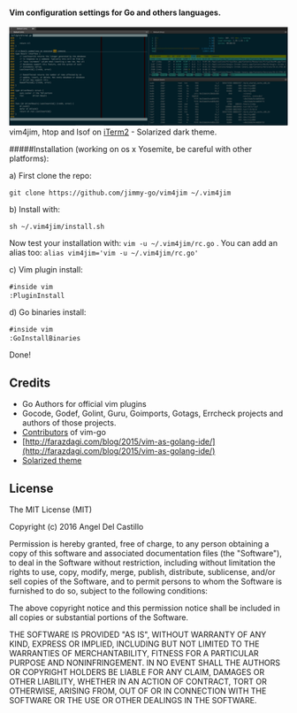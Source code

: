 #### Vim configuration settings for Go and others languages.

![preview pic](https://github.com/jimmy-go/vim4jim/blob/master/preview.png?1)
vim4jim, htop and lsof on [iTerm2](http://iterm2.com) - Solarized dark theme.

#####Installation (working on os x Yosemite, be careful with other platforms):

a) First clone the repo:
```
git clone https://github.com/jimmy-go/vim4jim ~/.vim4jim
```

b) Install with:
```
sh ~/.vim4jim/install.sh
```

Now test your installation with: ```vim -u ~/.vim4jim/rc.go```
. You can add an alias too: ```alias vim4jim='vim -u ~/.vim4jim/rc.go'```

c) Vim plugin install:
```
#inside vim
:PluginInstall
```

d) Go binaries install:
```
#inside vim
:GoInstallBinaries
```

Done!

## Credits

* Go Authors for official vim plugins
* Gocode, Godef, Golint, Guru, Goimports, Gotags, Errcheck projects and
  authors of those projects.
* [Contributors](https://github.com/fatih/vim-go/graphs/contributors) of vim-go
* [http://farazdagi.com/blog/2015/vim-as-golang-ide/](http://farazdagi.com/blog/2015/vim-as-golang-ide/)
* [Solarized theme](http://ethanschoonover.com/solarized)

## License

The MIT License (MIT)

Copyright (c) 2016 Angel Del Castillo

Permission is hereby granted, free of charge, to any person obtaining a copy
of this software and associated documentation files (the "Software"), to deal
in the Software without restriction, including without limitation the rights
to use, copy, modify, merge, publish, distribute, sublicense, and/or sell
copies of the Software, and to permit persons to whom the Software is
furnished to do so, subject to the following conditions:

The above copyright notice and this permission notice shall be included in all
copies or substantial portions of the Software.

THE SOFTWARE IS PROVIDED "AS IS", WITHOUT WARRANTY OF ANY KIND, EXPRESS OR
IMPLIED, INCLUDING BUT NOT LIMITED TO THE WARRANTIES OF MERCHANTABILITY,
FITNESS FOR A PARTICULAR PURPOSE AND NONINFRINGEMENT. IN NO EVENT SHALL THE
AUTHORS OR COPYRIGHT HOLDERS BE LIABLE FOR ANY CLAIM, DAMAGES OR OTHER
LIABILITY, WHETHER IN AN ACTION OF CONTRACT, TORT OR OTHERWISE, ARISING FROM,
OUT OF OR IN CONNECTION WITH THE SOFTWARE OR THE USE OR OTHER DEALINGS IN THE
SOFTWARE.
